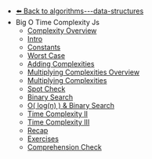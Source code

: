 - [⬅️ Back to algorithms---data-structures](../README.md)
- Big O   Time Complexity  Js 
  - [Complexity Overview](./Complexity-Overview.md "Complexity Overview")
  - [Intro](./Intro.md "Intro")
  - [Constants](./Constants.md "Constants")
  - [Worst Case](./Worst-Case.md "Worst Case")
  - [Adding Complexities](./Adding-Complexities.md "Adding Complexities")
  - [Multiplying Complexities Overview](./Multiplying-Complexities-Overview.md "Multiplying Complexities Overview")
  - [Multiplying Complexities](./Multiplying-Complexities.md "Multiplying Complexities")
  - [Spot Check](./Spot-Check.md "Spot Check")
  - [Binary Search](./Binary-Search.md "Binary Search")
  - [O( log(n) ) & Binary Search](./O--log-n------Binary-Search.md "O( log(n) ) & Binary Search")
  - [Time Complexity II](./Time-Complexity-II.md "Time Complexity II")
  - [Time Complexity III](./Time-Complexity-III.md "Time Complexity III")
  - [Recap](./Recap.md "Recap")
  - [Exercises](./Exercises.md "Exercises")
  - [Comprehension Check](./Comprehension-Check.md "Comprehension Check")
